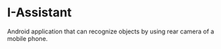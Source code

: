 # I-Assistant
 Android application that can recognize objects by using rear camera of a mobile phone.
